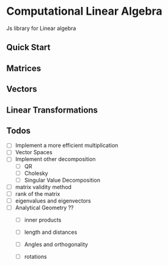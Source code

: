 # Computational Linear Algebra

Js library for Linear algebra

## Quick Start

## Matrices

## Vectors

## Linear Transformations

## Todos

- [ ] Implement a more efficient multiplication
- [ ] Vector Spaces
- [ ] Implement other decomposition
    - [ ] QR
    - [ ] Cholesky
    - [ ] Singular Value Decomposition
- [ ] matrix validity method
- [ ] rank of the matrix
- [ ] eigenvalues and eigenvectors
- [ ] Analytical Geometry ??
    - [ ] inner products
    - [ ] length and distances
    - [ ] Angles and orthogonality
    - [ ] rotations
    



